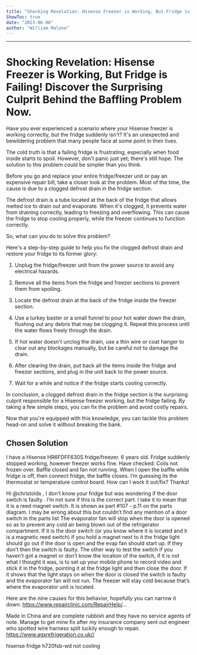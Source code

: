```yaml
---
title: "Shocking Revelation: Hisense Freezer is Working, But Fridge is Failing! Discover the Surprising Culprit Behind the Baffling Problem Now."
ShowToc: true 
date: "2023-06-06"
author: "William Malone"
---
```

*****
# Shocking Revelation: Hisense Freezer is Working, But Fridge is Failing! Discover the Surprising Culprit Behind the Baffling Problem Now.

Have you ever experienced a scenario where your Hisense freezer is working correctly, but the fridge suddenly isn't? It's an unexpected and bewildering problem that many people face at some point in their lives.

The cold truth is that a failing fridge is frustrating, especially when food inside starts to spoil. However, don't panic just yet; there's still hope. The solution to this problem could be simpler than you think.

Before you go and replace your entire fridge/freezer unit or pay an expensive repair bill, take a closer look at the problem. Most of the time, the cause is due to a clogged defrost drain in the fridge section.

The defrost drain is a tube located at the back of the fridge that allows melted ice to drain out and evaporate. When it's clogged, it prevents water from draining correctly, leading to freezing and overflowing. This can cause the fridge to stop cooling properly, while the freezer continues to function correctly.

So, what can you do to solve this problem?

Here's a step-by-step guide to help you fix the clogged defrost drain and restore your fridge to its former glory:

1. Unplug the fridge/freezer unit from the power source to avoid any electrical hazards.

2. Remove all the items from the fridge and freezer sections to prevent them from spoiling.

3. Locate the defrost drain at the back of the fridge inside the freezer section.

4. Use a turkey baster or a small funnel to pour hot water down the drain, flushing out any debris that may be clogging it. Repeat this process until the water flows freely through the drain.

5. If hot water doesn't unclog the drain, use a thin wire or coat hanger to clear out any blockages manually, but be careful not to damage the drain.

6. After clearing the drain, put back all the items inside the fridge and freezer sections, and plug in the unit back to the power source.

7. Wait for a while and notice if the fridge starts cooling correctly.

In conclusion, a clogged defrost drain in the fridge section is the surprising culprit responsible for a Hisense freezer working, but the fridge failing. By taking a few simple steps, you can fix the problem and avoid costly repairs.

Now that you're equipped with this knowledge, you can tackle this problem head-on and solve it without breaking the bank.


## Chosen Solution
 I have a Hisense HR6FDFF630S fridge/freezer. 6 years old.
Fridge suddenly stopped working, however freezer works fine.
Have checked:
Coils not frozen over.
Baffle closed and fan not running. When I open the baffle while fridge is off, then connect fridge, the baffle closes.
I’m guessing its the thermostat or temperature control board.
How can I work it out/fix?
Thanks!

 Hi @christolds ,
I don’t know your fridge but was wondering if the door switch is faulty .
I’m not sure if this is the correct part. I take it to mean that it is a reed magnet switch. It is shown as  part #107 - p.11 on the parts diagram. I may be wrong about this but couldn’t find any mention of a door switch in the parts list
The evaporator fan will stop when the door is opened so as to prevent any cold air being blown out of the refrigerator compartment.
If it is the door switch (or you know where it is located and it is a magnetic reed switch) if you hold a magnet next to it the fridge light should go out if the door is open and the evap fan should start up. If they don’t then the switch is faulty.
The other way to test the switch if you haven’t got a magnet or don’t know the location of the switch, if it is not what I thought it was, is to set up your mobile phone to record video and stick it in the fridge, pointing it at the fridge light and then close the door. If it shows that the light stays on when the door is closed the switch is faulty and the evaporator fan will not run.
The freezer will stay cold because that’s where the evaporator unit is located.

 Here are the nine causes for this behavior, hopefully you can narrow it down:
https://www.repairclinic.com/RepairHelp/...

 Made in China and are complete rubbish and they have no service agents of note. Manage to get mine fix after my insurance company sent out engineer who spotted wire harness spilt luckily enough to repair. https://www.agsrefrigeration.co.uk//

 hisense fridge h720fsb-wd not cooling





